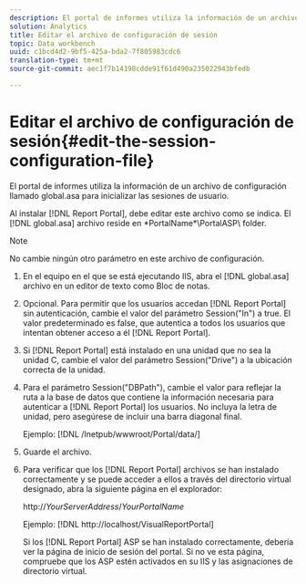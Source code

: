 ```yaml
---
description: El portal de informes utiliza la información de un archivo de configuración llamado global.asa para inicializar las sesiones de usuario.
solution: Analytics
title: Editar el archivo de configuración de sesión
topic: Data workbench
uuid: c1bcd4d2-9bf5-425a-bda2-7f805983cdc6
translation-type: tm+mt
source-git-commit: aec1f7b14198cdde91f61d490a235022943bfedb

---
```



# Editar el archivo de configuración de sesión{#edit-the-session-configuration-file}

El portal de informes utiliza la información de un archivo de configuración llamado global.asa para inicializar las sesiones de usuario.

Al instalar [!DNL Report Portal], debe editar este archivo como se indica. El [!DNL global.asa] archivo reside en \*PortalName*\PortalASP\ folder.

>[!NOTE]
>
>No cambie ningún otro parámetro en este archivo de configuración.

1. En el equipo en el que se está ejecutando IIS, abra el [!DNL global.asa] archivo en un editor de texto como Bloc de notas.
1. Opcional. Para permitir que los usuarios accedan [!DNL Report Portal] sin autenticación, cambie el valor del parámetro Session(&quot;In&quot;) a true. El valor predeterminado es false, que autentica a todos los usuarios que intentan obtener acceso a él [!DNL Report Portal].
1. Si [!DNL Report Portal] está instalado en una unidad que no sea la unidad C, cambie el valor del parámetro Session(&quot;Drive&quot;) a la ubicación correcta de la unidad.
1. Para el parámetro Session(&quot;DBPath&quot;), cambie el valor para reflejar la ruta a la base de datos que contiene la información necesaria para autenticar a [!DNL Report Portal] los usuarios. No incluya la letra de unidad, pero asegúrese de incluir una barra diagonal final.

   Ejemplo: [!DNL /Inetpub/wwwroot/Portal/data/]

1. Guarde el archivo.
1. Para verificar que los [!DNL Report Portal] archivos se han instalado correctamente y se puede acceder a ellos a través del directorio virtual designado, abra la siguiente página en el explorador:

   http://*YourServerAddress*/*YourPortalName*

   Ejemplo: [!DNL http://localhost/VisualReportPortal]

   Si los [!DNL Report Portal] ASP se han instalado correctamente, debería ver la página de inicio de sesión del portal. Si no ve esta página, compruebe que los ASP estén activados en su IIS y las asignaciones de directorio virtual.

